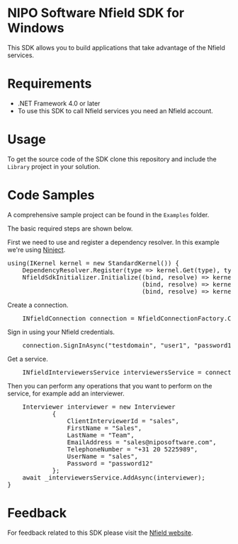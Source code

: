 <h1>NIPO Software Nfield SDK for Windows</h1>
<p>This SDK allows you to build applications that take advantage of the Nfield services.</p>
    
<h1>Requirements</h1>
<ul>
    <li>.NET Framework 4.0 or later</li>
    <li>To use this SDK to call Nfield services you need an Nfield account.</li>
</ul>

<h1>Usage</h1>
<p>To get the source code of the SDK clone this repository and include the <code>Library</code> project in your solution.</p>

<h1>Code Samples</h1>
<p>A comprehensive sample project can be found in the <code>Examples</code> folder.</p>
<p>The basic required steps are shown below.</p>
<p>First we need to use and register a dependency resolver.
In this example we're using
<a href="http://www.ninject.org/">Ninject</a>.</p>
<pre>using(IKernel kernel = new StandardKernel()) {
    DependencyResolver.Register(type => kernel.Get(type), type => kernel.GetAll(type));
    NfieldSdkInitializer.Initialize((bind, resolve) => kernel.Bind(bind).To(resolve).InTransientScope(),
                                    (bind, resolve) => kernel.Bind(bind).To(resolve).InSingletonScope(),
                                    (bind, resolve) => kernel.Bind(bind).ToConstant(resolve));
</pre>
<p>Create a connection.</p>
<pre>    INfieldConnection connection = NfieldConnectionFactory.Create(new Uri("https://manager.nfieldmr.com/"));</pre>
<p>Sign in using your Nfield credentials.</p>
<pre>    connection.SignInAsync("testdomain", "user1", "password123").Wait();</pre>
<p>Get a service.</p>
<pre>    INfieldInterviewersService interviewersService = connection.GetService<INfieldInterviewersService>();</pre>
<p>Then you can perform any operations that you want to perform on the service, for example add an interviewer.</p>
<pre>    Interviewer interviewer = new Interviewer
            {
                ClientInterviewerId = "sales",
                FirstName = "Sales",
                LastName = "Team",
                EmailAddress = "sales@niposoftware.com",
                TelephoneNumber = "+31 20 5225989",
                UserName = "sales",
                Password = "password12"
            };
    await _interviewersService.AddAsync(interviewer);
}</pre>

<h1>Feedback</h1>
<p>For feedback related to this SDK please visit the
<a href="http://www.nfieldmr.com/contact.aspx">Nfield website</a>.</p>
